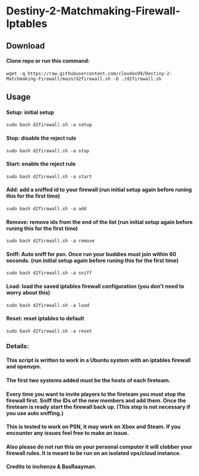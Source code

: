 # Destiny-2-Matchmaking-Firewall-Iptables

## Download
#### Clone repo or run this command: 
```wget -q https://raw.githubusercontent.com/cloudex99/Destiny-2-Matchmaking-Firewall/main/d2firewall.sh -O ./d2firewall.sh```
## Usage
#### Setup: initial setup
``` sudo bash d2firewall.sh -a setup ```
#### Stop: disable the reject rule 
``` sudo bash d2firewall.sh -a stop ```
#### Start: enable the reject rule
``` sudo bash d2firewall.sh -a start ```
#### Add: add a sniffed id to your firewall (run initial setup again before runing this for the first time)
``` sudo bash d2firewall.sh -a add ```
#### Remove: remove ids from the end of the list (run initial setup again before runing this for the first time)
``` sudo bash d2firewall.sh -a remove ```
#### Sniff: Auto sniff for psn. Once run your buddies must join within 60 seconds. (run initial setup again before runing this for the first time)
``` sudo bash d2firewall.sh -a sniff ```
#### Load: load the saved iptables firewall configuration (you don't need to worry about this)
``` sudo bash d2firewall.sh -a load ```
#### Reset: reset iptables to default
``` sudo bash d2firewall.sh -a reset ```

### Details:
#### This script is written to work in a Ubuntu system with an iptables firewall and openvpn. 
#### The first two systems added must be the hosts of each fireteam.
#### Every time you want to invite players to the fireteam you must stop the firewall first. Sniff the IDs of the new members and add them. Once the fireteam is ready start the firewall back up. (This step is not necessary if you use auto sniffing.)
#### This is tested to work on PSN, it may work on Xbox and Steam. If you encounter any issues feel free to make an issue.
#### Also please do not run this on your personal computer it will clobber your firewall rules. It is meant to be run on an isolated vps/cloud instance.
#### Credits to inchenzo & BasRaayman.
